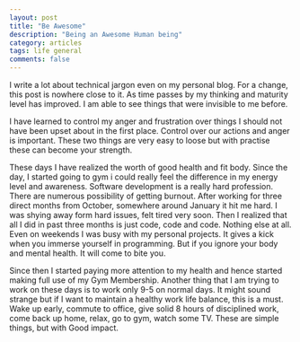 ```yaml
---
layout: post
title: "Be Awesome"
description: "Being an Awesome Human being"
category: articles
tags: life general
comments: false
---
```


I write a lot about technical jargon even on my personal blog. For a change, this post is nowhere close to it. 
As time passes by my thinking and maturity level has improved. I am able to see things that were invisible to 
me before. 

I have learned to control my anger and frustration over things I should not have been upset about in the 
first place. Control over our actions and anger is important. These two things are very easy to loose but
with practise these can become your strength.

These days I have realized the worth of good health and fit body. Since the day, I started going to gym i could really
feel the difference in my energy level and awareness. Software development is a really hard profession. There are 
numerous possibility of getting burnout. After working for three direct months from October, somewhere around January it hit me hard. 
I was shying away form hard issues, felt tired very soon. Then I realized that all I did in past three months is just code, code and code.
Nothing else at all. Even on weekends I was busy with my personal projects. It gives a kick when you immerse yourself in programming.
But if you ignore your body and mental health. It will come to bite you. 

Since then I started paying more attention to my health and hence started making full use of my Gym Membership. Another thing
that I am trying to work on these days is to work only 9-5 on normal days. It might sound strange but if I want to maintain a healthy
work life balance, this is a must. Wake up early, commute to office, give solid 8 hours of disciplined work, come back up home, relax, go to 
gym, watch some TV. These are simple things, but with Good impact.



